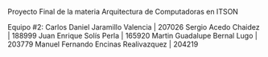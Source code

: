 Proyecto Final de la materia Arquitectura de Computadoras en ITSON

Equipo #2: 
Carlos Daniel Jaramillo Valencia | 207026
Sergio Acedo Chaidez | 188999
Juan Enrique Solís Perla | 165920
Martin Guadalupe Bernal Lugo | 203779
Manuel Fernando Encinas Realivazquez | 204219

